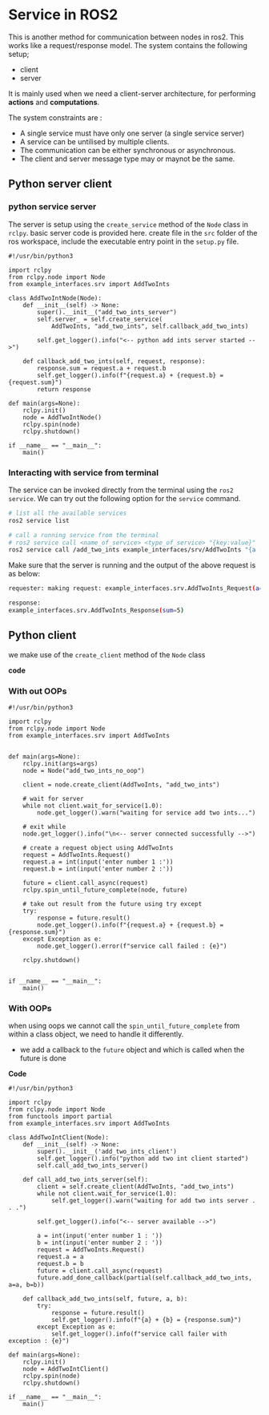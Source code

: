 # Service in ROS2

This is another method for communication between nodes in ros2. This works like a request/response model. The system contains the following setup;

- client
- server

It is mainly used when we need a client-server architecture, for performing **actions** and **computations**.

The system constraints are :

- A single service must have only one server (a single service server)
- A service can be untilised by multiple clients.
- The communication can be either synchronous or asynchronous.
- The client and server message type may or maynot be the same.

## Python server client

### python service server

The server is setup using the `create_service` method of the `Node` class in `rclpy`. basic server code is provided here. create file in the `src` folder of the ros workspace, include the executable entry point in the `setup.py` file.

```python3
#!/usr/bin/python3

import rclpy
from rclpy.node import Node
from example_interfaces.srv import AddTwoInts

class AddTwoIntNode(Node):
    def __init__(self) -> None:
        super().__init__("add_two_ints_server")
        self.server_ = self.create_service(
            AddTwoInts, "add_two_ints", self.callback_add_two_ints)

        self.get_logger().info("<-- python add ints server started -->")

    def callback_add_two_ints(self, request, response):
        response.sum = request.a + request.b
        self.get_logger().info(f"{request.a} + {request.b} = {request.sum}")
        return response

def main(args=None):
    rclpy.init()
    node = AddTwoIntNode()
    rclpy.spin(node)
    rclpy.shutdown()

if __name__ == "__main__":
    main()
```

### Interacting with service from terminal

The service can be invoked directly from the terminal using the `ros2 service`. We can try out the following option for the `service` command.

```bash
# list all the available services
ros2 service list 

# call a running service from the terminal
# ros2 service call <name_of_service> <type_of_service> "{key:value}"
ros2 service call /add_two_ints example_interfaces/srv/AddTwoInts "{a : 2, b : 3}"
```

Make sure that the server is running and the output of the above request is as below:

```bash
requester: making request: example_interfaces.srv.AddTwoInts_Request(a=2, b=3)

response:
example_interfaces.srv.AddTwoInts_Response(sum=5)
```

## Python client 

we make use of the `create_client` method of the `Node` class

**code**

### With out OOPs

```python3
#!/usr/bin/python3

import rclpy
from rclpy.node import Node
from example_interfaces.srv import AddTwoInts


def main(args=None):
    rclpy.init(args=args)
    node = Node("add_two_ints_no_oop")

    client = node.create_client(AddTwoInts, "add_two_ints")

    # wait for server
    while not client.wait_for_service(1.0):
        node.get_logger().warn("waiting for service add two ints...")

    # exit while
    node.get_logger().info("\n<-- server connected successfully -->")

    # create a request object using AddTwoInts
    request = AddTwoInts.Request()
    request.a = int(input('enter number 1 :'))
    request.b = int(input('enter number 2 :'))

    future = client.call_async(request)
    rclpy.spin_until_future_complete(node, future)

    # take out result from the future using try except
    try:
        response = future.result()
        node.get_logger().info(f"{request.a} + {request.b} = {response.sum}")
    except Exception as e:
        node.get_logger().error(f"service call failed : {e}")

    rclpy.shutdown()


if __name__ == "__main__":
    main()
```

### With OOPs

when using oops we cannot call the `spin_until_future_complete` from within a class object, we need to handle it differently. 
- we add a callback to the `future` object and which is called when the future is done

**Code** 

```python3
#!/usr/bin/python3

import rclpy
from rclpy.node import Node
from functools import partial
from example_interfaces.srv import AddTwoInts

class AddTwoIntClient(Node):
    def __init__(self) -> None:
        super().__init__('add_two_ints_client')
        self.get_logger().info("python add two int client started")
        self.call_add_two_ints_server()

    def call_add_two_ints_server(self):
        client = self.create_client(AddTwoInts, "add_two_ints")
        while not client.wait_for_service(1.0):
            self.get_logger().warn("waiting for add two ints server . . .")

        self.get_logger().info("<-- server available -->")

        a = int(input('enter number 1 : '))
        b = int(input('enter number 2 : '))
        request = AddTwoInts.Request()
        request.a = a
        request.b = b
        future = client.call_async(request)
        future.add_done_callback(partial(self.callback_add_two_ints, a=a, b=b))

    def callback_add_two_ints(self, future, a, b):
        try:
            response = future.result()
            self.get_logger().info(f"{a} + {b} = {response.sum}")
        except Exception as e:
            self.get_logger().info(f"service call failer with exception : {e}")

def main(args=None):
    rclpy.init()
    node = AddTwoIntClient()
    rclpy.spin(node)
    rclpy.shutdown()

if __name__ == "__main__":
    main()
```
